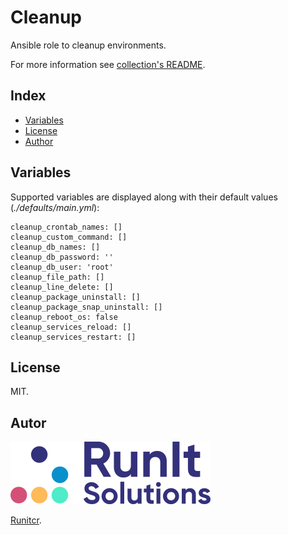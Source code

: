 # Cleanup

Ansible role to cleanup environments.

For more information see [collection's README](../../README.md).

## Index

- [Variables](#variables)
- [License](#license)
- [Author](#author)

## Variables

Supported variables are displayed along with
their default values (*./defaults/main.yml*):

```
cleanup_crontab_names: []
cleanup_custom_command: []
cleanup_db_names: []
cleanup_db_password: ''
cleanup_db_user: 'root'
cleanup_file_path: []
cleanup_line_delete: []
cleanup_package_uninstall: []
cleanup_package_snap_uninstall: []
cleanup_reboot_os: false
cleanup_services_reload: []
cleanup_services_restart: []
```

## License

MIT.

## Autor

![Runitcr](../../img/author.png)

[Runitcr](https://runitcr.com).